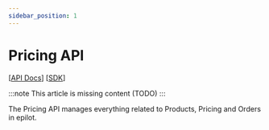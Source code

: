 ```yaml
---
sidebar_position: 1
---
```


# Pricing API

[[API Docs](/api/pricing)]
[[SDK](https://www.npmjs.com/package/@epilot/pricing-client)]

:::note
This article is missing content (TODO)
:::

The Pricing API manages everything related to Products, Pricing and Orders in epilot.
